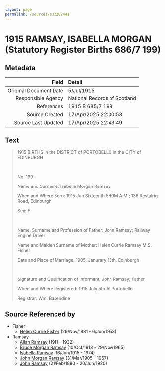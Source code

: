 ```yaml
---
layout: page
permalink: /sources/s32282441
---
```


# 1915 RAMSAY, ISABELLA MORGAN (Statutory Register Births 686/7 199)

## Metadata

Field | Detail
---:|:---
Original Document Date | 5/Jul/1915
Responsible Agency | National Records of Scotland
References | 1915 B 685/7 199
Source Created | 17/Apr/2025 22:30:53
Source Last Updated | 17/Apr/2025 22:43:49

## Text

> 1915 BIRTHS in the DISTRICT of PORTOBELLO in the CITY of EDINBURGH
>
> <br/>
>
> No. 199
>
> Name and Surname: Isabella Morgan Ramsay
>
> When and Where Born: 1915 Jun Sixteenth 5H0M A.M.; 136 Restalrig Road, Edinburgh
>
> Sex: F
>
> <br/>
>
> Name, Surname and Profession of Father: John Ramsay; Railway Engine Driver
>
> Name and Maiden Surname of Mother: Helen Currie Ramsay M.S. Fisher
>
> Date and Place of Marriage: 1905, Janurary 13th, Edinburgh
>
> <br/>
>
> Signature and Qualification of Informant: John Ramsay; Father
>
> When and Where Registered: 1915 July 5th At Portobello
>
> Registrar: Wm. Basendine
>

## Source Referenced by

* Fisher
  * [Helen Currie Fisher](../people/@18426904@-helen-currie-fisher-b1881-11-29-d1953-6-6.md) (29/Nov/1881 - 6/Jun/1953)
* Ramsay
  * [Allan Ramsay](../people/@62219744@-allan-ramsay-b1911-d1932.md) (1911 - 1932)
  * [Bruce Morgan Ramsay](../people/@49046148@-bruce-morgan-ramsay-b1913-10-10-d1965-11-29.md) (10/Oct/1913 - 29/Nov/1965)
  * [Isabella Ramsay](../people/@80504300@-isabella-ramsay-b1915-6-16-d1974.md) (16/Jun/1915 - 1974)
  * [John Morgan Ramsay](../people/@55070438@-john-morgan-ramsay-b1905-3-31-d1967.md) (31/Mar/1905 - 1967)
  * [John Ramsay](../people/@64225415@-john-ramsay-b1880-2-21-d1920-6-20.md) (21/Feb/1880 - 20/Jun/1920)
